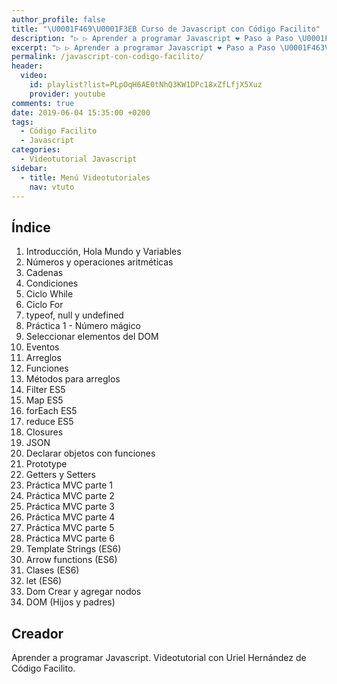 ```yaml
---
author_profile: false
title: "\U0001F469‍\U0001F3EB Curso de Javascript con Código Facilito"
description: "▷ ▷ Aprender a programar Javascript ❤️ Paso a Paso \U0001F463Vídeo a Vídeo con el Videotutorial deUriel Hernández de Código Facilito ✌️"
excerpt: "▷ ▷ Aprender a programar Javascript ❤️ Paso a Paso \U0001F463Vídeo a Vídeo con el Videotutorial deUriel Hernández de Código Facilito ✌️"
permalink: /javascript-con-codigo-facilito/
header:
  video:
    id: playlist?list=PLpOqH6AE0tNhQ3KW1DPc18xZfLfjX5Xuz
    provider: youtube
comments: true
date: 2019-06-04 15:35:00 +0200
tags:
  - Código Facilito
  - Javascript
categories:
  - Videotutorial Javascript
sidebar:
  - title: Menú Videotutoriales
    nav: vtuto
---
```


## &Iacute;ndice

1. Introducci&oacute;n, Hola Mundo y Variables
2. N&uacute;meros y operaciones aritm&eacute;ticas
3. Cadenas
4. Condiciones
5. Ciclo While
6. Ciclo For
7. typeof, null y undefined
8. Pr&aacute;ctica 1 - N&uacute;mero m&aacute;gico
9. Seleccionar elementos del DOM
10. Eventos
11. Arreglos
12. Funciones
13. M&eacute;todos para arreglos
14. Filter ES5
15. Map ES5
16. forEach ES5
17. reduce ES5
18. Closures
19. JSON
20. Declarar objetos con funciones
21. Prototype
22. Getters y Setters
23. Pr&aacute;ctica MVC parte 1
24. Pr&aacute;ctica MVC parte 2
25. Pr&aacute;ctica MVC parte 3
26. Pr&aacute;ctica MVC parte 4
27. Pr&aacute;ctica MVC parte 5
28. Pr&aacute;ctica MVC parte 6
29. Template Strings (ES6)
30. Arrow functions (ES6)
31. Clases (ES6)
32. let (ES6)
33. Dom Crear y agregar nodos
34. DOM (Hijos y padres)

## Creador

Aprender a programar Javascript. Videotutorial con Uriel Hern&aacute;ndez de C&oacute;digo Facilito.